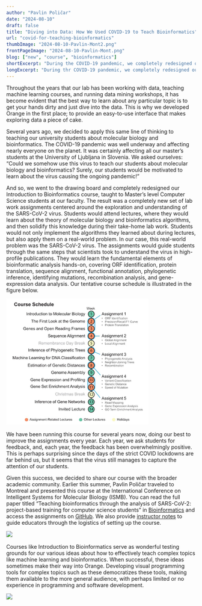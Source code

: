 ```yaml
---
author: "Pavlin Poličar"
date: "2024-08-10"
draft: false
title: "Diving into Data: How We Used COVID-19 to Teach Bioinformatics"
url: "covid-for-teaching-bioinformatics"
thumbImage: "2024-08-10-Pavlin-Mont2.png"
frontPageImage: "2024-08-10-Pavlin-Mont.png"
blog: ["new", "course", "bioinformatics"]
shortExcerpt: "During the COVID-19 pandemic, we completely redesigned our Introduction to Bioinformatics course. Every year since then, the students' feedback has been overwhelmingly positive. This summer, Pavlin Poličar presented the course at the International Conference on Intelligent Systems for Molecular Biology (ISMB) in Montreal, Canada."
longExcerpt: "During thr COVID-19 pandemic, we completely redesigned our Introduction to Bioinformatics course. Every year since then, the students' feedback has been overwhelmingly positive. Earlier this summer, Pavlin Poličar presented the course at the International Conference on Intelligent Systems for Molecular Biology (ISMB) in Montreal, Canada. Courses like this serve as wonderful testing grounds for our various ideas about how to effectively teach complex topics like machine learning and bioinformatics. When successful, these ideas sometimes make their way into Orange."
---
```


Throughout the years that our lab has been working with data, teaching machine learning courses, and running data mining workshops, it has become evident that the best way to learn about any particular topic is to get your hands dirty and just dive into the data. This is why we developed Orange in the first place; to provide an easy-to-use interface that makes exploring data a piece of cake.

Several years ago, we decided to apply this same line of thinking to teaching our university students about molecular biology and bioinformatics. The COVID-19 pandemic was well underway and affecting nearly everyone on the planet. It was certainly affecting all our master’s students at the University of Ljubljana in Slovenia. We asked ourselves: “Could we somehow use this virus to teach our students about molecular biology and bioinformatics? Surely, our students would be motivated to learn about the virus causing the ongoing pandemic!”

And so, we went to the drawing board and completely redesigned our Introduction to Bioinformatics course, taught to Master’s level Computer Science students at our faculty. The result was a completely new set of lab work assignments centered around the exploration and understanding of the SARS-CoV-2 virus. Students would attend lectures, where they would learn about the theory of molecular biology and bioinformatics algorithms, and then solidify this knowledge during their take-home lab work. Students would not only implement the algorithms they learned about during lectures, but also apply them on a real-world problem. In our case, this real-world problem was the SARS-CoV-2 virus. The assignments would guide students through the same steps that scientists took to understand the virus in high-profile publications. They would learn the fundamental elements of bioinformatic analysis hands-on, covering ORF identification, protein translation, sequence alignment, functional annotation, phylogenetic inference, identifying mutations, recombination analysis, and gene-expression data analysis. Our tentative course schedule is illustrated in the figure below.

![](2024-08-10-course-schedule.png)

We have been running this course for several years now, doing our best to improve the assignments every year. Each year, we ask students for feedback, and, each year, the feedback has been overwhelmingly positive. This is perhaps surprising since the days of the strict COVID lockdowns are far behind us, but it seems that the virus still manages to capture the attention of our students.

Given this success, we decided to share our course with the broader academic community. Earlier this summer, Pavlin Poličar traveled to Montreal and presented this course at the International Conference on Intelligent Systems for Molecular Biology (ISMB). You can read the full paper titled “Teaching bioinformatics through the analysis of SARS-CoV-2: project-based training for computer science students” in [Bioinformatics](https://academic.oup.com/bioinformatics/article/40/Supplement_1/i20/7700875) and access the assignments on [GitHub](https://github.com/IB-ULFRI). We also provide [instructor notes](https://github.com/IB-ULFRI/instructor-notes) to guide educators through the logistics of setting up the course.

![](2024-08-10-Pavlin-Mont2.png)

Courses like Introduction to Bioinformatics serve as wonderful testing grounds for our various ideas about how to effectively teach complex topics like machine learning and bioinformatics. When successful, these ideas sometimes make their way into Orange. Developing visual programming tools for complex topics such as these democratizes these tools, making them available to the more general audience, with perhaps limited or no experience in programming and software development.

![](2024-08-10-Pavlin-Mont1.png)
